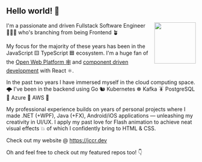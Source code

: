 
## Hello world! 👋
  <img align="right" width="110px" src="https://user-images.githubusercontent.com/5132652/164617212-b56e7fb9-da7a-4bc3-99a7-06b672ce9fd5.png">

I'm a passionate and driven Fullstack Software Engineer 👨🏻‍💻 who's branching from being Frontend 🪴

My focus for the majority of these years has been in the JavaScript 🟨  TypeScript 🟦 ecosystem.
I'm a huge fan of the [Open Web Platform 🕸](https://www.w3.org/wiki/Open_Web_Platform) and [component driven development](https://www.componentdriven.org/) with React ⚛️.

In the past two years I have immersed myself in the cloud computing space. 🌩️
I've been in the backend using Go 🐿 Kubernetes ☸️ Kafka 🪳 PostgreSQL 🐘 Azure 💠  AWS 🔶

My professional experience builds on years of personal projects where I made .NET (+WPF), Java (+FX), Android/iOS applications — unleashing my creativity in UI/UX. I apply my past love for Flash animation to achieve neat visual effects 💥 of which I confidently bring to HTML & CSS.
  
Check out my website @ https://jccr.dev 

Oh and feel free to check out my featured repos too! 👇
